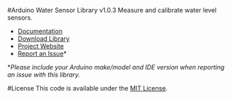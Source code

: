 #Arduino Water Sensor Library v1.0.3
Measure and calibrate water level sensors.

* [Documentation](http://robotsbigdata.com/docs-arduino-water-sensor.html)
* [Download Library](https://github.com/alextaujenis/RBD_WaterSensor/raw/master/extras/RBD_WaterSensor.zip)
* [Project Website](http://robotsbigdata.com)
* [Report an Issue](https://github.com/alextaujenis/RBD_WaterSensor/issues/new)*

\**Please include your Arduino make/model and IDE version when reporting an issue with this library.*

#License
This code is available under the [MIT License](http://opensource.org/licenses/mit-license.php).